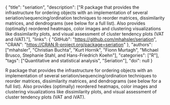 {
  "title": "seriation",
  "description": ["R package that provides the infrastructure for ordering objects with an implementation of several seriation/sequencing/ordination techniques to reorder matrices, dissimilarity matrices, and dendrograms (see below for a full list). Also provides (optimally) reordered heatmaps, color images and clustering visualizations like dissimilarity plots, and visual assessment of cluster tendency plots (VAT and iVAT)."],
  "links": {
    "GitHub": "https://github.com/mhahsler/seriation",
    "CRAN": "https://CRAN.R-project.org/package=seriation"
  },
  "authors": ["mhahsler", "Christian Buchta", "Kurt Hornik", "Fionn Murtagh", "Michael Brusco, Stephanie Stahl, and Hans-Friedrich Koehn"],
  "categories": ["R"],
  "tags": ["Quantitative and statistical analysis", "Seriation"],
  "doi": null
}

<!-- Generated by csv2md.R – do not edit by hand -->

R package that provides the infrastructure for ordering objects with an implementation of several seriation/sequencing/ordination techniques to reorder matrices, dissimilarity matrices, and dendrograms (see below for a full list). Also provides (optimally) reordered heatmaps, color images and clustering visualizations like dissimilarity plots, and visual assessment of cluster tendency plots (VAT and iVAT).
